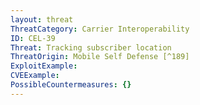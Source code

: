 ```yaml
---
layout: threat
ThreatCategory: Carrier Interoperability
ID: CEL-39
Threat: Tracking subscriber location
ThreatOrigin: Mobile Self Defense [^189]
ExploitExample:
CVEExample:
PossibleCountermeasures: {}
---
```

